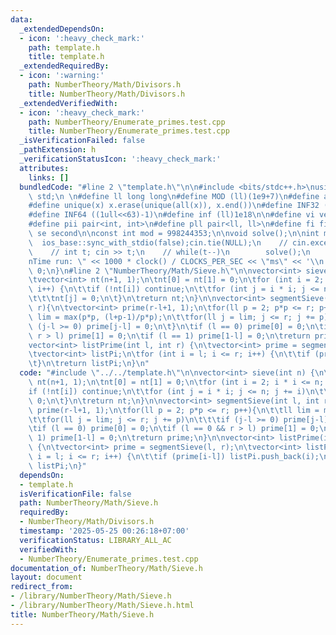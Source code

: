 ```yaml
---
data:
  _extendedDependsOn:
  - icon: ':heavy_check_mark:'
    path: template.h
    title: template.h
  _extendedRequiredBy:
  - icon: ':warning:'
    path: NumberTheory/Math/Divisors.h
    title: NumberTheory/Math/Divisors.h
  _extendedVerifiedWith:
  - icon: ':heavy_check_mark:'
    path: NumberTheory/Enumerate_primes.test.cpp
    title: NumberTheory/Enumerate_primes.test.cpp
  _isVerificationFailed: false
  _pathExtension: h
  _verificationStatusIcon: ':heavy_check_mark:'
  attributes:
    links: []
  bundledCode: "#line 2 \"template.h\"\n\n#include <bits/stdc++.h>\nusing namespace\
    \ std;\n \n#define ll long long\n#define MOD (ll)(1e9+7)\n#define all(x) (x).begin(),(x).end()\n\
    #define unique(x) x.erase(unique(all(x)), x.end())\n#define INF32 ((1ull<<31)-1)\n\
    #define INF64 ((1ull<<63)-1)\n#define inf (ll)1e18\n\n#define vi vector<int>\n\
    #define pii pair<int, int>\n#define pll pair<ll, ll>\n#define fi first\n#define\
    \ se second\n\nconst int mod = 998244353;\n\nvoid solve();\n\nint main(){\n  \
    \  ios_base::sync_with_stdio(false);cin.tie(NULL);\n    // cin.exceptions(cin.failbit);\n\
    \    // int t; cin >> t;\n    // while(t--)\n        solve();\n    cerr << \"\\\
    nTime run: \" << 1000 * clock() / CLOCKS_PER_SEC << \"ms\" << '\\n';\n    return\
    \ 0;\n}\n#line 2 \"NumberTheory/Math/Sieve.h\"\n\nvector<int> sieve(int n) {\n\
    \tvector<int> nt(n+1, 1);\n\tnt[0] = nt[1] = 0;\n\tfor (int i = 2; i * i <= n;\
    \ i++) {\n\t\tif (!nt[i]) continue;\n\t\tfor (int j = i * i; j <= n; j += i)\n\
    \t\t\tnt[j] = 0;\n\t}\n\treturn nt;\n}\n\nvector<int> segmentSieve(int l, int\
    \ r){\n\tvector<int> prime(r-l+1, 1);\n\tfor(ll p = 2; p*p <= r; p++){\n\t\tll\
    \ lim = max(p*p, (l+p-1)/p*p);\n\t\tfor(ll j = lim; j <= r; j += p)\n\t\t\tif\
    \ (j-l >= 0) prime[j-l] = 0;\n\t}\n\tif (l == 0) prime[0] = 0;\n\tif (l == 0 &&\
    \ r > l) prime[1] = 0;\n\tif (l == 1) prime[1-l] = 0;\n\treturn prime;\n}\n\n\
    vector<int> listPrime(int l, int r) {\n\tvector<int> prime = segmentSieve(l, r);\n\
    \tvector<int> listPi;\n\tfor (int i = l; i <= r; i++) {\n\t\tif (prime[i-l]) listPi.push_back(i);\n\
    \t}\n\treturn listPi;\n}\n"
  code: "#include \"../../template.h\"\n\nvector<int> sieve(int n) {\n\tvector<int>\
    \ nt(n+1, 1);\n\tnt[0] = nt[1] = 0;\n\tfor (int i = 2; i * i <= n; i++) {\n\t\t\
    if (!nt[i]) continue;\n\t\tfor (int j = i * i; j <= n; j += i)\n\t\t\tnt[j] =\
    \ 0;\n\t}\n\treturn nt;\n}\n\nvector<int> segmentSieve(int l, int r){\n\tvector<int>\
    \ prime(r-l+1, 1);\n\tfor(ll p = 2; p*p <= r; p++){\n\t\tll lim = max(p*p, (l+p-1)/p*p);\n\
    \t\tfor(ll j = lim; j <= r; j += p)\n\t\t\tif (j-l >= 0) prime[j-l] = 0;\n\t}\n\
    \tif (l == 0) prime[0] = 0;\n\tif (l == 0 && r > l) prime[1] = 0;\n\tif (l ==\
    \ 1) prime[1-l] = 0;\n\treturn prime;\n}\n\nvector<int> listPrime(int l, int r)\
    \ {\n\tvector<int> prime = segmentSieve(l, r);\n\tvector<int> listPi;\n\tfor (int\
    \ i = l; i <= r; i++) {\n\t\tif (prime[i-l]) listPi.push_back(i);\n\t}\n\treturn\
    \ listPi;\n}"
  dependsOn:
  - template.h
  isVerificationFile: false
  path: NumberTheory/Math/Sieve.h
  requiredBy:
  - NumberTheory/Math/Divisors.h
  timestamp: '2025-05-25 00:26:18+07:00'
  verificationStatus: LIBRARY_ALL_AC
  verifiedWith:
  - NumberTheory/Enumerate_primes.test.cpp
documentation_of: NumberTheory/Math/Sieve.h
layout: document
redirect_from:
- /library/NumberTheory/Math/Sieve.h
- /library/NumberTheory/Math/Sieve.h.html
title: NumberTheory/Math/Sieve.h
---
```

